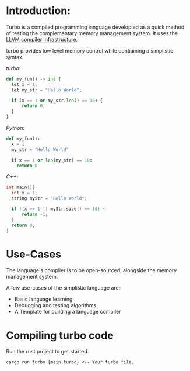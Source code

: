 # Introduction:
Turbo is a compiled programming language developled as a quick method of testing the complementary memory management system. It uses the [LLVM compiler infrastructure](https://llvm.org/).

turbo provides low level memory control while contiaining a simplistic syntax.

_turbo_:
```python
def my_fun() -> int {
  let x = 1;
  let my_str = "Hello World";

  if (x == 1 or my_str.len() == 10) {
      return 0;
  }
}
```

_Python_:
```python
def my_fun():
  x = 1
  my_str = "Hello World"

  if x == 1 or len(my_str) == 10:
    return 0
```

_C++_:
```c++
int main(){
  int x = 1;
  string myStr = "Hello World";

  if !(x == 1 || myStr.size() == 10) {
      return -1;
  }
  return 0;
}
```

# Use-Cases
The language's compiler is to be open-sourced, alongside the memory management system. 

A few use-cases of the simplistic language are:
- Basic language learning
- Debugging and testing algorithms
- A Template for building a language compiler


# Compiling turbo code
Run the rust project to get started.
```
cargo run turbo {main.turbo} <-- Your turbo file.
```

